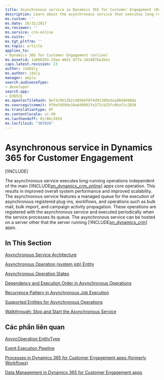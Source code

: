 ```yaml
---
title: Asynchronous service in Dynamics 365 for Customer Engagement (Developer Guide for Dynamics 365 for Customer Engagement apps)| MicrosoftDocs
description: Learn about the asynchronous service that executes long-running operations independent of the main Dynamics 365 for Customer Engagement (online) Customer Engagement core operation. The asynchronous service features a managed queue for the execution of asynchronous registered plug-ins, workflows, and operations such as bulk mail, bulk import, and campaign activity propagation.
ms.custom: ''
ms.date: 10/31/2017
ms.reviewer: ''
ms.service: crm-online
ms.suite: ''
ms.tgt_pltfrm: ''
ms.topic: article
applies_to:
- Dynamics 365 for Customer Engagement (online)
ms.assetid: 1a668103-29aa-40d1-877a-263487ba3be1
caps.latest.revision: 23
author: JimDaly
ms.author: jdaly
manager: amyla
search.audienceType:
- developer
search.app:
- D365CE
ms.openlocfilehash: 8e73c9612b2cd0566f074d91389e5aad0d46980a
ms.sourcegitcommit: 9f0efd59de16a6d9902fa372cb25fc0baf1c2838
ms.translationtype: HT
ms.contentlocale: vi-VN
ms.lasthandoff: 01/08/2019
ms.locfileid: "387026"
---
```

# <a name="asynchronous-service-in-dynamics-365-for-customer-engagement"></a>Asynchronous service in Dynamics 365 for Customer Engagement

[!INCLUDE[](../includes/cc_applies_to_update_9_0_0.md)]

The asynchronous service executes long-running operations independent of the main [!INCLUDE[pn_dynamics_crm_online](../includes/pn-dynamics-crm-online.md)] apps core operation. This results in improved overall system performance and improved scalability. The asynchronous service features a managed queue for the execution of asynchronous registered plug-ins, workflows, and operations such as bulk mail, bulk import, and campaign activity propagation. These operations are registered with the asynchronous service and executed periodically when the service processes its queue. The asynchronous service can be hosted on a server other that the server running [!INCLUDE[pn_dynamics_crm](../includes/pn-dynamics-crm.md)] apps.  
  
## <a name="in-this-section"></a>In This Section  
 [Asynchronous Service Architecture](asynchronous-service-architecture.md)  
  
 [Asynchronous Operation (system job) Entity](asyncoperation-system-job-entity.md)  
  
 [Asynchronous Operation States](asynchronous-operation-states.md)  
  
 [Dependency and Execution Order in Asynchronous Operations](dependency-execution-order-asynchronous-operations.md)  
  
 [Recurrence Pattern in Asynchronous Job Execution](recurrence-pattern-asynchronous-job-execution.md)  
  
 [Supported Entities for Asynchronous Operations](supported-entities-asynchronous-operations.md)  
  
 [Walkthrough: Stop and Start the Asynchronous Service](stop-start-asynchronous-service.md)  
  
## <a name="related-sections"></a>Các phần liên quan  
 [AsyncOperation EntityType](entities/asyncoperation.md) 

 [Event Execution Pipeline](event-execution-pipeline.md)  
  
 [Processes in Dynamics 365 for Customer Engagement apps (formerly Workflows)](automate-business-processes-customer-engagement.md)  
  
 [Data Management in Dynamics 365 for Customer Engagement apps](manage-data.md)
